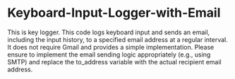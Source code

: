 # Keyboard-Input-Logger-with-Email
This is key logger.
This code logs keyboard input and sends an email, including the input history, to a specified email address at a regular interval. It does not require Gmail and provides a simple implementation. Please ensure to implement the email sending logic appropriately (e.g., using SMTP) and replace the to_address variable with the actual recipient email address.
